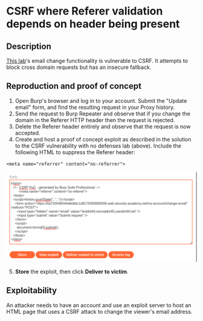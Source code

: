 # CSRF where Referer validation depends on header being present

## Description

[This lab](https://portswigger.net/web-security/csrf/bypassing-referer-based-defenses/lab-referer-validation-depends-on-header-being-present)'s email change functionality is vulnerable to CSRF. It attempts to block cross domain requests but has an insecure fallback. 

## Reproduction and proof of concept

1. Open Burp's browser and log in to your account. Submit the "Update email" form, and find the resulting request in your Proxy history.
2. Send the request to Burp Repeater and observe that if you change the domain in the Referer HTTP header then the request is rejected.
3. Delete the Referer header entirely and observe that the request is now accepted.
4. Create and host a proof of concept exploit as described in the solution to the CSRF vulnerability with no defenses lab (above). Include the following HTML to suppress the Referer header:

```text
<meta name="referrer" content="no-referrer">
```

![CSRF](../../_static/images/csrf6.png)    

5. **Store** the exploit, then click **Deliver to victim**.

## Exploitability

An attacker needs to have an account and use an exploit server to host an HTML page that uses a CSRF attack to change the viewer's email address. 
